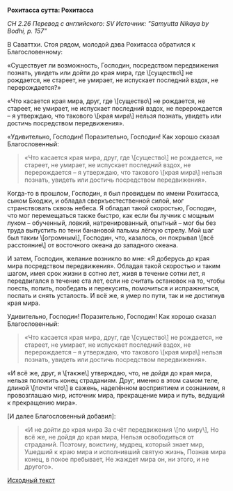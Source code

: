 **Рохитасса сутта: Рохитасса**

*СН 2\.26*
_Перевод с английского: SV_
_Источник: "Samyutta Nikaya by Bodhi, p\. 157"_

В Саваттхи\. Стоя рядом, молодой дэва Рохитасса обратился к Благословенному:

«Существует ли возможность, Господин, посредством передвижения познать, увидеть или дойти до края мира, где \\[существо\\] не рождается, не стареет, не умирает, не испускает последний вздох, не перерождается?»

«Что касается края мира, друг, где \\[существо\\] не рождается, не стареет, не умирает, не испускает последний вздох, не перерождается – я утверждаю, что такового \\[края мира\\] нельзя познать, увидеть или достичь посредством передвижения»\.

«Удивительно, Господин\! Поразительно, Господин\! Как хорошо сказал Благословенный: 

> «Что касается края мира, друг, где \\[существо\\] не рождается, не стареет, не умирает, не испускает последний вздох, не перерождается – я утверждаю, что такового \\[края мира\\] нельзя познать, увидеть или достичь посредством передвижения»\.

Когда\-то в прошлом, Господин, я был провидцем по имени Рохитасса, сыном Бходжи, и обладал сверхъестественной силой, мог странствовать сквозь небеса\. Я обладал такой скоростью, Господин, что мог перемещаться также быстро, как если бы лучник с мощным луком – обученный, ловкий, натренированный, опытный – мог бы без труда выпустить по тени банановой пальмы лёгкую стрелу\. Мой шаг был таким \\[огромным\\], Господин, что, казалось, он покрывал \\[всё расстояние\\] от восточного океана до западного океана\. 

И затем, Господин, желание возникло во мне: «Я доберусь до края мира посредством передвижения»\. Обладая такой скоростью и таким шагом, имея срок жизни в сотню лет, живя в течение сотни лет, я передвигался в течение ста лет, если не считать остановок на то, чтобы поесть, попить, пообедать и перекусить, помочиться и испражниться, поспать и снять усталость\. И всё же, я умер по пути, так и не достигнув края мира\.

Удивительно, Господин\! Поразительно, Господин\! Как хорошо сказал Благословенный: 

> «Что касается края мира, друг, где \\[существо\\] не рождается, не стареет, не умирает, не испускает последний вздох, не перерождается – я утверждаю, что такового \\[края мира\\] нельзя познать, увидеть или достичь посредством передвижения»\.

«И всё же, друг, я \\[также\\] утверждаю, что, не дойдя до края мира, нельзя положить конец страданиям\. Друг, именно в этом самом теле, длиной \\[почти что\\] в сажень, наделённом восприятием и сознанием, я провозглашаю мир, источник мира, прекращение мира и путь, ведущий к прекращению мира»\. 

\[И далее Благословенный добавил\]: 

> «И не дойти до края мира За счёт передвижения \\[по миру\\], Но всё же, не дойдя до края мира, Нельзя освободиться от страданий\. Поэтому, воистину, мудрец, который знает мир, Ушедший к краю мира и исполнивший святую жизнь, Познав мира конец, в покое пребывает, Не жаждет мира он, ни этого, и не другого»\.

[Исходный текст](https://www\.theravada\.ru/Teaching/Canon/Suttanta/Texts/sn2_26\-rohitassa\-sutta\-sv\.htm)